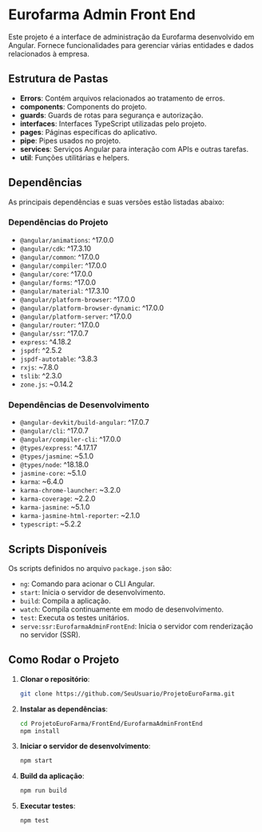 # Eurofarma Admin Front End

Este projeto é a interface de administração da Eurofarma desenvolvido em Angular. Fornece funcionalidades para gerenciar várias entidades e dados relacionados à empresa.

## Estrutura de Pastas

- **Errors**: Contém arquivos relacionados ao tratamento de erros.
- **components**: Components do projeto.
- **guards**: Guards de rotas para segurança e autorização.
- **interfaces**: Interfaces TypeScript utilizadas pelo projeto.
- **pages**: Páginas específicas do aplicativo.
- **pipe**: Pipes usados no projeto.
- **services**: Serviços Angular para interação com APIs e outras tarefas.
- **util**: Funções utilitárias e helpers.

## Dependências

As principais dependências e suas versões estão listadas abaixo:

### Dependências do Projeto

- `@angular/animations`: ^17.0.0
- `@angular/cdk`: ^17.3.10
- `@angular/common`: ^17.0.0
- `@angular/compiler`: ^17.0.0
- `@angular/core`: ^17.0.0
- `@angular/forms`: ^17.0.0
- `@angular/material`: ^17.3.10
- `@angular/platform-browser`: ^17.0.0
- `@angular/platform-browser-dynamic`: ^17.0.0
- `@angular/platform-server`: ^17.0.0
- `@angular/router`: ^17.0.0
- `@angular/ssr`: ^17.0.7
- `express`: ^4.18.2
- `jspdf`: ^2.5.2
- `jspdf-autotable`: ^3.8.3
- `rxjs`: ~7.8.0
- `tslib`: ^2.3.0
- `zone.js`: ~0.14.2

### Dependências de Desenvolvimento

- `@angular-devkit/build-angular`: ^17.0.7
- `@angular/cli`: ^17.0.7
- `@angular/compiler-cli`: ^17.0.0
- `@types/express`: ^4.17.17
- `@types/jasmine`: ~5.1.0
- `@types/node`: ^18.18.0
- `jasmine-core`: ~5.1.0
- `karma`: ~6.4.0
- `karma-chrome-launcher`: ~3.2.0
- `karma-coverage`: ~2.2.0
- `karma-jasmine`: ~5.1.0
- `karma-jasmine-html-reporter`: ~2.1.0
- `typescript`: ~5.2.2

## Scripts Disponíveis

Os scripts definidos no arquivo `package.json` são:

- `ng`: Comando para acionar o CLI Angular.
- `start`: Inicia o servidor de desenvolvimento.
- `build`: Compila a aplicação.
- `watch`: Compila continuamente em modo de desenvolvimento.
- `test`: Executa os testes unitários.
- `serve:ssr:EurofarmaAdminFrontEnd`: Inicia o servidor com renderização no servidor (SSR).

## Como Rodar o Projeto

1. **Clonar o repositório**:
   ```sh
   git clone https://github.com/SeuUsuario/ProjetoEuroFarma.git
   ```

2. **Instalar as dependências**:
   ```sh
   cd ProjetoEuroFarma/FrontEnd/EurofarmaAdminFrontEnd
   npm install
   ```

3. **Iniciar o servidor de desenvolvimento**:
   ```sh
   npm start
   ```

4. **Build da aplicação**:
   ```sh
   npm run build
   ```

5. **Executar testes**:
   ```sh
   npm test
   ```
